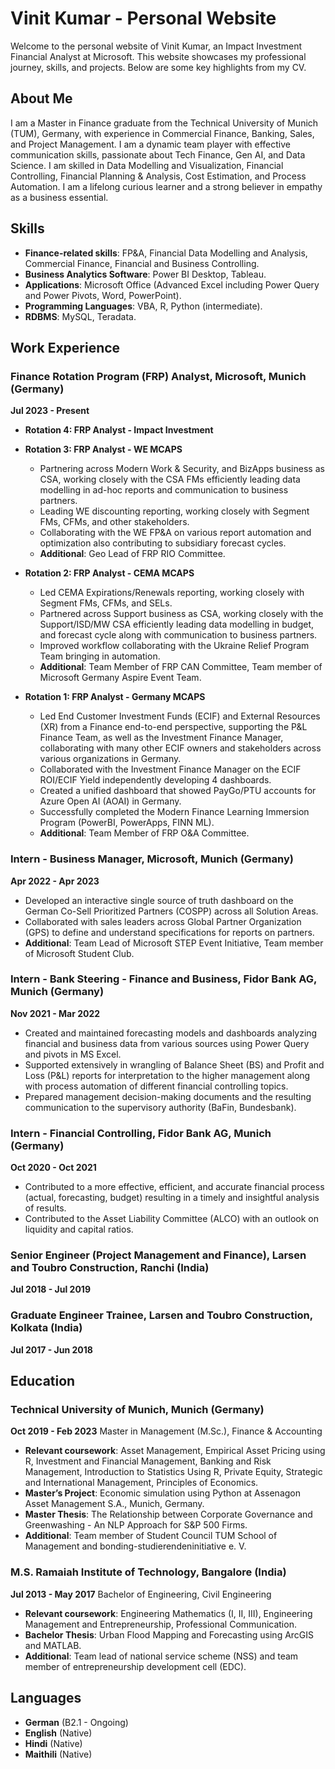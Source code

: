 # Vinit Kumar - Personal Website

Welcome to the personal website of Vinit Kumar, an Impact Investment Financial Analyst at Microsoft. This website showcases my professional journey, skills, and projects. Below are some key highlights from my CV.

## About Me

I am a Master in Finance graduate from the Technical University of Munich (TUM), Germany, with experience in Commercial Finance, Banking, Sales, and Project Management. I am a dynamic team player with effective communication skills, passionate about Tech Finance, Gen AI, and Data Science. I am skilled in Data Modelling and Visualization, Financial Controlling, Financial Planning & Analysis, Cost Estimation, and Process Automation. I am a lifelong curious learner and a strong believer in empathy as a business essential.

## Skills

- **Finance-related skills**: FP&A, Financial Data Modelling and Analysis, Commercial Finance, Financial and Business Controlling.
- **Business Analytics Software**: Power BI Desktop, Tableau.
- **Applications**: Microsoft Office (Advanced Excel including Power Query and Power Pivots, Word, PowerPoint).
- **Programming Languages**: VBA, R, Python (intermediate).
- **RDBMS**: MySQL, Teradata.

## Work Experience

### Finance Rotation Program (FRP) Analyst, Microsoft, Munich (Germany)
**Jul 2023 - Present**
- **Rotation 4: FRP Analyst - Impact Investment**
- **Rotation 3: FRP Analyst - WE MCAPS**
  - Partnering across Modern Work & Security, and BizApps business as CSA, working closely with the CSA FMs efficiently leading data modelling in ad-hoc reports and communication to business partners.
  - Leading WE discounting reporting, working closely with Segment FMs, CFMs, and other stakeholders.
  - Collaborating with the WE FP&A on various report automation and optimization also contributing to subsidiary forecast cycles.
  - **Additional**: Geo Lead of FRP RIO Committee.

- **Rotation 2: FRP Analyst - CEMA MCAPS**
  - Led CEMA Expirations/Renewals reporting, working closely with Segment FMs, CFMs, and SELs.
  - Partnered across Support business as CSA, working closely with the Support/ISD/MW CSA efficiently leading data modelling in budget, and forecast cycle along with communication to business partners.
  - Improved workflow collaborating with the Ukraine Relief Program Team bringing in automation.
  - **Additional**: Team Member of FRP CAN Committee, Team member of Microsoft Germany Aspire Event Team.

- **Rotation 1: FRP Analyst - Germany MCAPS**
  - Led End Customer Investment Funds (ECIF) and External Resources (XR) from a Finance end-to-end perspective, supporting the P&L Finance Team, as well as the Investment Finance Manager, collaborating with many other ECIF owners and stakeholders across various organizations in Germany.
  - Collaborated with the Investment Finance Manager on the ECIF ROI/ECIF Yield independently developing 4 dashboards.
  - Created a unified dashboard that showed PayGo/PTU accounts for Azure Open AI (AOAI) in Germany.
  - Successfully completed the Modern Finance Learning Immersion Program (PowerBI, PowerApps, FINN ML).
  - **Additional**: Team Member of FRP O&A Committee.

### Intern - Business Manager, Microsoft, Munich (Germany)
**Apr 2022 - Apr 2023**

- Developed an interactive single source of truth dashboard on the German Co-Sell Prioritized Partners (COSPP) across all Solution Areas.
- Collaborated with sales leaders across Global Partner Organization (GPS) to define and understand specifications for reports on partners.
- **Additional**: Team Lead of Microsoft STEP Event Initiative, Team member of Microsoft Student Club.

### Intern - Bank Steering - Finance and Business, Fidor Bank AG, Munich (Germany)
**Nov 2021 - Mar 2022**

- Created and maintained forecasting models and dashboards analyzing financial and business data from various sources using Power Query and pivots in MS Excel.
- Supported extensively in wrangling of Balance Sheet (BS) and Profit and Loss (P&L) reports for interpretation to the higher management along with process automation of different financial controlling topics.
- Prepared management decision-making documents and the resulting communication to the supervisory authority (BaFin, Bundesbank).

### Intern - Financial Controlling, Fidor Bank AG, Munich (Germany)
**Oct 2020 - Oct 2021**

- Contributed to a more effective, efficient, and accurate financial process (actual, forecasting, budget) resulting in a timely and insightful analysis of results.
- Contributed to the Asset Liability Committee (ALCO) with an outlook on liquidity and capital ratios.

### Senior Engineer (Project Management and Finance), Larsen and Toubro Construction, Ranchi (India)
**Jul 2018 - Jul 2019**

### Graduate Engineer Trainee, Larsen and Toubro Construction, Kolkata (India)
**Jul 2017 - Jun 2018**


## Education

### Technical University of Munich, Munich (Germany)
**Oct 2019 - Feb 2023**
Master in Management (M.Sc.), Finance & Accounting

- **Relevant coursework**: Asset Management, Empirical Asset Pricing using R, Investment and Financial Management, Banking and Risk Management, Introduction to Statistics Using R, Private Equity, Strategic and International Management, Principles of Economics.
- **Master’s Project**: Economic simulation using Python at Assenagon Asset Management S.A., Munich, Germany.
- **Master Thesis**: The Relationship between Corporate Governance and Greenwashing - An NLP Approach for S&P 500 Firms.
- **Additional**: Team member of Student Council TUM School of Management and bonding-studierendeninitiative e. V.

### M.S. Ramaiah Institute of Technology, Bangalore (India)
**Jul 2013 - May 2017**
Bachelor of Engineering, Civil Engineering

- **Relevant coursework**: Engineering Mathematics (I, II, III), Engineering Management and Entrepreneurship, Professional Communication.
- **Bachelor Thesis**: Urban Flood Mapping and Forecasting using ArcGIS and MATLAB.
- **Additional**: Team lead of national service scheme (NSS) and team member of entrepreneurship development cell (EDC).


## Languages

- **German** (B2.1 - Ongoing)
- **English** (Native)
- **Hindi** (Native)
- **Maithili** (Native)
